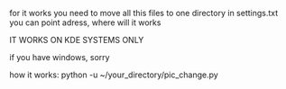 for it works you need to move all this files to one directory
in settings.txt you can point adress, where will it works

IT WORKS ON KDE SYSTEMS ONLY

if you have windows, sorry

how it works:
  python -u ~/your_directory/pic_change.py
